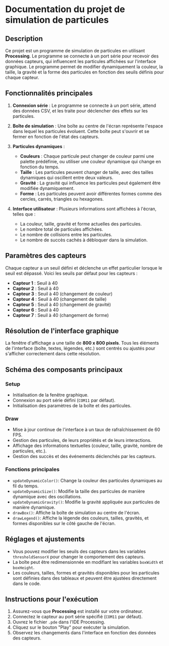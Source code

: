 # Documentation du projet de simulation de particules

## Description

Ce projet est un programme de simulation de particules en utilisant **Processing**. Le programme se connecte à un port série pour recevoir des données capteurs, qui influencent les particules affichées sur l'interface graphique. Le programme permet de modifier dynamiquement la couleur, la taille, la gravité et la forme des particules en fonction des seuils définis pour chaque capteur.

## Fonctionnalités principales

1. **Connexion série** : 
   Le programme se connecte à un port série, attend des données CSV, et les traite pour déclencher des effets sur les particules.

2. **Boîte de simulation** : 
   Une boîte au centre de l'écran représente l'espace dans lequel les particules évoluent. Cette boîte peut s'ouvrir et se fermer en fonction de l'état des capteurs.

3. **Particules dynamiques** :
   - **Couleurs** : Chaque particule peut changer de couleur parmi une palette prédéfinie, ou utiliser une couleur dynamique qui change en fonction du temps.
   - **Taille** : Les particules peuvent changer de taille, avec des tailles dynamiques qui oscillent entre deux valeurs.
   - **Gravité** : La gravité qui influence les particules peut également être modifiée dynamiquement.
   - **Forme** : Les particules peuvent avoir différentes formes comme des cercles, carrés, triangles ou hexagones.

4. **Interface utilisateur** : 
   Plusieurs informations sont affichées à l'écran, telles que :
   - La couleur, taille, gravité et forme actuelles des particules.
   - Le nombre total de particules affichées.
   - Le nombre de collisions entre les particules.
   - Le nombre de succès cachés à débloquer dans la simulation.

## Paramètres des capteurs

Chaque capteur a un seuil défini et déclenche un effet particulier lorsque le seuil est dépassé. Voici les seuils par défaut pour les capteurs :
- **Capteur 1** : Seuil à 40
- **Capteur 2** : Seuil à 40
- **Capteur 3** : Seuil à 40 (changement de couleur)
- **Capteur 4** : Seuil à 40 (changement de taille)
- **Capteur 5** : Seuil à 40 (changement de gravité)
- **Capteur 6** : Seuil à 40
- **Capteur 7** : Seuil à 40 (changement de forme)

## Résolution de l'interface graphique

La fenêtre d'affichage a une taille de **800 x 800 pixels**. Tous les éléments de l'interface (boîte, textes, légendes, etc.) sont centrés ou ajustés pour s'afficher correctement dans cette résolution.

## Schéma des composants principaux

### Setup
- Initialisation de la fenêtre graphique.
- Connexion au port série défini (`COM11` par défaut).
- Initialisation des paramètres de la boîte et des particules.

### Draw
- Mise à jour continue de l'interface à un taux de rafraîchissement de 60 FPS.
- Gestion des particules, de leurs propriétés et de leurs interactions.
- Affichage des informations textuelles (couleur, taille, gravité, nombre de particules, etc.).
- Gestion des succès et des événements déclenchés par les capteurs.

### Fonctions principales

- `updateDynamicColor()`: Change la couleur des particules dynamiques au fil du temps.
- `updateDynamicSize()`: Modifie la taille des particules de manière dynamique avec des oscillations.
- `updateDynamicGravity()`: Modifie la gravité appliquée aux particules de manière dynamique.
- `drawBox()`: Affiche la boîte de simulation au centre de l'écran.
- `drawLegend()`: Affiche la légende des couleurs, tailles, gravités, et formes disponibles sur le côté gauche de l'écran.

## Réglages et ajustements

- Vous pouvez modifier les seuils des capteurs dans les variables `thresholdSensorX` pour changer le comportement des capteurs.
- La boîte peut être redimensionnée en modifiant les variables `boxWidth` et `boxHeight`.
- Les couleurs, tailles, formes et gravités disponibles pour les particules sont définies dans des tableaux et peuvent être ajustées directement dans le code.

## Instructions pour l'exécution

1. Assurez-vous que **Processing** est installé sur votre ordinateur.
2. Connectez le capteur au port série spécifié (`COM11` par défaut).
3. Ouvrez le fichier `.pde` dans l'IDE Processing.
4. Cliquez sur le bouton "Play" pour exécuter la simulation.
5. Observez les changements dans l'interface en fonction des données des capteurs.
